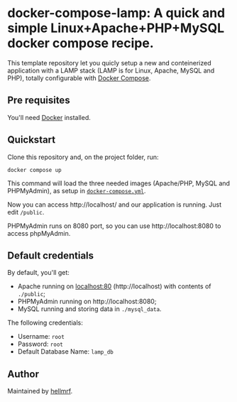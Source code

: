 # docker-compose-lamp: A quick and simple Linux+Apache+PHP+MySQL docker compose recipe.

This template repository let you quicly setup a new and conteinerized application with a LAMP stack (LAMP is for Linux, Apache, MySQL and PHP), totally configurable with [Docker Compose](https://docs.docker.com/compose/).

## Pre requisites

You'll need [Docker](https://docs.docker.com/engine/) installed.

## Quickstart

Clone this repository and, on the project folder, run:

```shell
docker compose up
```

This command will load the three needed images (Apache/PHP, MySQL and PHPMyAdmin), as setup in [`docker-compose.yml`](./docker-compose.yml).

Now you can access http://localhost/ and our application is running. Just edit `/public`.

PHPMyAdmin runs on 8080 port, so you can use http://localhost:8080 to access phpMyAdmin.

## Default credentials

By default, you'll get:

- Apache running on [localhost:80](http://localhost:80) (http://localhost) with contents of `./public`;
- PHPMyAdmin running on http://localhost:8080;
- MySQL running and storing data in `./mysql_data`.

The following credentials:

- Username: `root`
- Password: `root`
- Default Database Name: `lamp_db`


## Author

Maintained by [hellmrf](https://github.com/hellmrf).